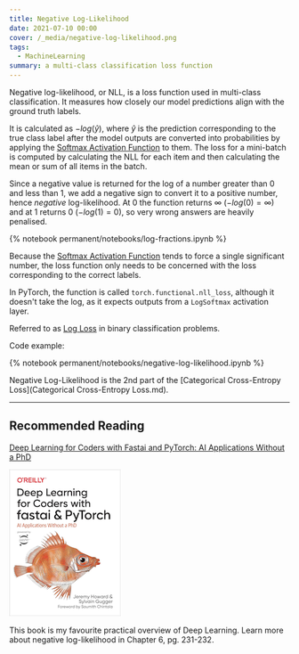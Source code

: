 ```yaml
---
title: Negative Log-Likelihood
date: 2021-07-10 00:00
cover: /_media/negative-log-likelihood.png
tags:
  - MachineLearning
summary: a multi-class classification loss function
---
```


Negative log-likelihood, or NLL, is a loss function used in multi-class classification. It measures how closely our model predictions align with the ground truth labels.

It is calculated as $-log(\hat{y})$, where $\hat{y}$ is the prediction corresponding to the true class label after the model outputs are converted into probabilities by applying the [Softmax Activation Function](softmax-activation-function.md) to them. The loss for a mini-batch is computed by calculating the NLL for each item and then calculating the mean or sum of all items in the batch.

Since a negative value is returned for the log of a number greater than 0 and less than 1, we add a negative sign to convert it to a positive number, hence *negative* log-likelihood. At 0 the function returns $\infty$ ($-log(0)=\infty$) and at 1 returns 0 ($-log(1)=0$), so very wrong answers are heavily penalised.

{% notebook permanent/notebooks/log-fractions.ipynb %}

Because the [Softmax Activation Function](softmax-activation-function.md) tends to force a single significant number, the loss function only needs to be concerned with the loss corresponding to the correct labels.

In PyTorch, the function is called `torch.functional.nll_loss`, although it doesn't take the log, as it expects outputs from a `LogSoftmax` activation layer.

Referred to as [Log Loss](../../../permanent/log-loss.md) in binary classification problems.

Code example:

{% notebook permanent/notebooks/negative-log-likelihood.ipynb %}

Negative Log-Likelihood is the 2nd part of the [Categorical Cross-Entropy Loss](Categorical Cross-Entropy Loss.md).

---

## Recommended Reading

[Deep Learning for Coders with Fastai and PyTorch: AI Applications Without a PhD](https://amzn.to/3Svowuu)

![Deep Learning for Coders with fastai & PyTorch](../_media/deep-learning-for-coders-book-cover.png)

This book is my favourite practical overview of Deep Learning. Learn more about negative log-likelihood in Chapter 6, pg. 231-232.
